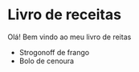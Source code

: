 # Livro de receitas

Olá! Bem vindo ao meu livro de reitas

 - Strogonoff de frango
 - Bolo de cenoura
